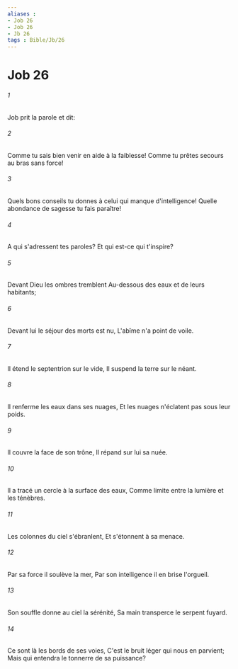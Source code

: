 ```yaml
---
aliases : 
- Job 26
- Job 26
- Jb 26
tags : Bible/Jb/26
---
```


# Job 26

###### 1
Job prit la parole et dit:
###### 2
Comme tu sais bien venir en aide à la faiblesse! Comme tu prêtes secours au bras sans force!
###### 3
Quels bons conseils tu donnes à celui qui manque d'intelligence! Quelle abondance de sagesse tu fais paraître!
###### 4
A qui s'adressent tes paroles? Et qui est-ce qui t'inspire?
###### 5
Devant Dieu les ombres tremblent Au-dessous des eaux et de leurs habitants;
###### 6
Devant lui le séjour des morts est nu, L'abîme n'a point de voile.
###### 7
Il étend le septentrion sur le vide, Il suspend la terre sur le néant.
###### 8
Il renferme les eaux dans ses nuages, Et les nuages n'éclatent pas sous leur poids.
###### 9
Il couvre la face de son trône, Il répand sur lui sa nuée.
###### 10
Il a tracé un cercle à la surface des eaux, Comme limite entre la lumière et les ténèbres.
###### 11
Les colonnes du ciel s'ébranlent, Et s'étonnent à sa menace.
###### 12
Par sa force il soulève la mer, Par son intelligence il en brise l'orgueil.
###### 13
Son souffle donne au ciel la sérénité, Sa main transperce le serpent fuyard.
###### 14
Ce sont là les bords de ses voies, C'est le bruit léger qui nous en parvient; Mais qui entendra le tonnerre de sa puissance?
